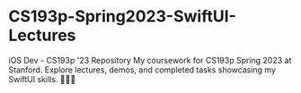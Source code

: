 # CS193p-Spring2023-SwiftUI-Lectures
iOS Dev - CS193p '23 Repository  My coursework for CS193p Spring 2023 at Stanford. Explore lectures, demos, and completed tasks showcasing my SwiftUI skills. 📱👩‍💻
